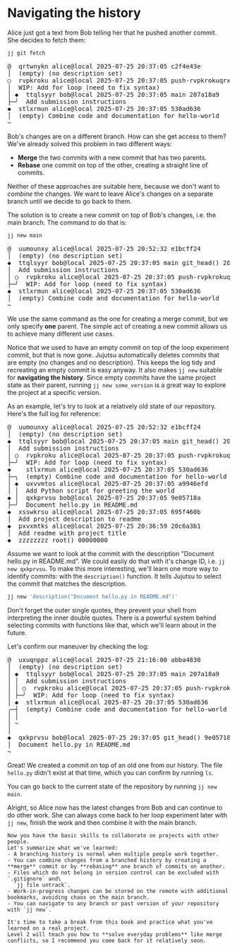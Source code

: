 # Navigating the history

Alice just got a text from Bob telling her that he pushed another commit.
She decides to fetch them:

```sh
jj git fetch
```

<!-- generated by aha script -->
<pre class="aha">
<span class="bold "></span><span class="bold green ">@</span>  <span class="bold "></span><span class="bold highlighted purple ">q</span><span class="bold highlighted dimgray ">rtwnykn</span><span class="bold "> </span><span class="bold yellow ">alice@local</span><span class="bold "> </span><span class="bold highlighted cyan ">2025-07-25 20:37:05</span><span class="bold "> </span><span class="bold highlighted blue ">c</span><span class="bold highlighted dimgray ">2f4e43e</span><span class="bold "></span>
│  <span class="bold "></span><span class="bold highlighted green ">(empty)</span><span class="bold "> </span><span class="bold highlighted green ">(no description set)</span><span class="bold "></span>
○  <span class="bold "></span><span class="bold purple ">r</span><span class="highlighted dimgray ">vpkroku</span> <span class="yellow ">alice@local</span> <span class="cyan ">2025-07-25 20:37:05</span> <span class="purple ">push-rvpkrokuqrxt</span> <span class="green ">git_head()</span> <span class="bold "></span><span class="bold blue ">b</span><span class="highlighted dimgray ">9d02faf</span>
│  WIP: Add for loop (need to fix syntax)
│ <span class="bold "></span><span class="bold highlighted cyan ">◆</span>  <span class="bold "></span><span class="bold purple ">t</span><span class="highlighted dimgray ">tqlsyyr</span> <span class="yellow ">bob@local</span> <span class="cyan ">2025-07-25 20:37:05</span> <span class="purple ">main</span> <span class="bold "></span><span class="bold blue ">2</span><span class="highlighted dimgray ">07a18a9</span>
├─╯  Add submission instructions
<span class="bold "></span><span class="bold highlighted cyan ">◆</span>  <span class="bold "></span><span class="bold purple ">s</span><span class="highlighted dimgray ">tlxrmun</span> <span class="yellow ">alice@local</span> <span class="cyan ">2025-07-25 20:37:05</span> <span class="bold "></span><span class="bold blue ">5</span><span class="highlighted dimgray ">30ad636</span>
│  <span class="green ">(empty)</span> Combine code and documentation for hello-world
~
</pre>

Bob's changes are on a different branch.
How can she get access to them?
We've already solved this problem in two different ways:
- **Merge** the two commits with a new commit that has two parents.
- **Rebase** one commit on top of the other, creating a straight line of commits.

Neither of these approaches are suitable here, because we don't want to _combine_ the changes.
We want to leave Alice's changes on a separate branch until we decide to go back to them.

The solution is to create a new commit on top of Bob's changes, i.e. the main branch.
The command to do that is:

```sh
jj new main
```

<!-- generated by aha script -->
<pre class="aha">
<span class="bold "></span><span class="bold green ">@</span>  <span class="bold "></span><span class="bold highlighted purple ">u</span><span class="bold highlighted dimgray ">umounxy</span><span class="bold "> </span><span class="bold yellow ">alice@local</span><span class="bold "> </span><span class="bold highlighted cyan ">2025-07-25 20:52:32</span><span class="bold "> </span><span class="bold highlighted blue ">e</span><span class="bold highlighted dimgray ">1bcff24</span><span class="bold "></span>
│  <span class="bold "></span><span class="bold highlighted green ">(empty)</span><span class="bold "> </span><span class="bold highlighted green ">(no description set)</span><span class="bold "></span>
<span class="bold "></span><span class="bold highlighted cyan ">◆</span>  <span class="bold "></span><span class="bold purple ">t</span><span class="highlighted dimgray ">tqlsyyr</span> <span class="yellow ">bob@local</span> <span class="cyan ">2025-07-25 20:37:05</span> <span class="purple ">main</span> <span class="green ">git_head()</span> <span class="bold "></span><span class="bold blue ">2</span><span class="highlighted dimgray ">07a18a9</span>
│  Add submission instructions
│ ○  <span class="bold "></span><span class="bold purple ">r</span><span class="highlighted dimgray ">vpkroku</span> <span class="yellow ">alice@local</span> <span class="cyan ">2025-07-25 20:37:05</span> <span class="purple ">push-rvpkrokuqrxt</span> <span class="bold "></span><span class="bold blue ">b</span><span class="highlighted dimgray ">9d02faf</span>
├─╯  WIP: Add for loop (need to fix syntax)
<span class="bold "></span><span class="bold highlighted cyan ">◆</span>  <span class="bold "></span><span class="bold purple ">s</span><span class="highlighted dimgray ">tlxrmun</span> <span class="yellow ">alice@local</span> <span class="cyan ">2025-07-25 20:37:05</span> <span class="bold "></span><span class="bold blue ">5</span><span class="highlighted dimgray ">30ad636</span>
│  <span class="green ">(empty)</span> Combine code and documentation for hello-world
~
</pre>

We use the same command as the one for creating a merge commit, but we only specify **one** parent.
The simple act of creating a new commit allows us to achieve many different use cases.

Notice that we used to have an empty commit on top of the loop experiment commit, but that is now gone.
Jujutsu automatically deletes commits that are empty (no changes and no description).
This keeps the log tidy and recreating an empty commit is easy anyway.
It also makes `jj new` suitable for **navigating the history**.
Since empty commits have the same project state as their parent, running `jj new some_version` is a great way to explore the project at a specific version.

As an example, let's try to look at a relatively old state of our repository.
Here's the full log for reference:

<!-- generated by aha script -->
<pre class="aha">
<span class="bold "></span><span class="bold green ">@</span>  <span class="bold "></span><span class="bold highlighted purple ">u</span><span class="bold highlighted dimgray ">umounxy</span><span class="bold "> </span><span class="bold yellow ">alice@local</span><span class="bold "> </span><span class="bold highlighted cyan ">2025-07-25 20:52:32</span><span class="bold "> </span><span class="bold highlighted blue ">e</span><span class="bold highlighted dimgray ">1bcff24</span><span class="bold "></span>
│  <span class="bold "></span><span class="bold highlighted green ">(empty)</span><span class="bold "> </span><span class="bold highlighted green ">(no description set)</span><span class="bold "></span>
<span class="bold "></span><span class="bold highlighted cyan ">◆</span>  <span class="bold "></span><span class="bold purple ">t</span><span class="highlighted dimgray ">tqlsyyr</span> <span class="yellow ">bob@local</span> <span class="cyan ">2025-07-25 20:37:05</span> <span class="purple ">main</span> <span class="green ">git_head()</span> <span class="bold "></span><span class="bold blue ">2</span><span class="highlighted dimgray ">07a18a9</span>
│  Add submission instructions
│ ○  <span class="bold "></span><span class="bold purple ">r</span><span class="highlighted dimgray ">vpkroku</span> <span class="yellow ">alice@local</span> <span class="cyan ">2025-07-25 20:37:05</span> <span class="purple ">push-rvpkrokuqrxt</span> <span class="bold "></span><span class="bold blue ">b</span><span class="highlighted dimgray ">9d02faf</span>
├─╯  WIP: Add for loop (need to fix syntax)
<span class="bold "></span><span class="bold highlighted cyan ">◆</span>    <span class="bold "></span><span class="bold purple ">s</span><span class="highlighted dimgray ">tlxrmun</span> <span class="yellow ">alice@local</span> <span class="cyan ">2025-07-25 20:37:05</span> <span class="bold "></span><span class="bold blue ">5</span><span class="highlighted dimgray ">30ad636</span>
├─╮  <span class="green ">(empty)</span> Combine code and documentation for hello-world
│ <span class="bold "></span><span class="bold highlighted cyan ">◆</span>  <span class="bold "></span><span class="bold purple ">ux</span><span class="highlighted dimgray ">vvmtos</span> <span class="yellow ">alice@local</span> <span class="cyan ">2025-07-25 20:37:05</span> <span class="bold "></span><span class="bold blue ">a9</span><span class="highlighted dimgray ">946efd</span>
│ │  Add Python script for greeting the world
<span class="bold "></span><span class="bold highlighted cyan ">◆</span> │  <span class="bold "></span><span class="bold purple ">qx</span><span class="highlighted dimgray ">kprvsu</span> <span class="yellow ">bob@local</span> <span class="cyan ">2025-07-25 20:37:05</span> <span class="bold "></span><span class="bold blue ">9</span><span class="highlighted dimgray ">e05718a</span>
├─╯  Document hello.py in README.md
<span class="bold "></span><span class="bold highlighted cyan ">◆</span>  <span class="bold "></span><span class="bold purple ">xs</span><span class="highlighted dimgray ">swkrsu</span> <span class="yellow ">alice@local</span> <span class="cyan ">2025-07-25 20:37:05</span> <span class="bold "></span><span class="bold blue ">69</span><span class="highlighted dimgray ">5f460b</span>
│  Add project description to readme
<span class="bold "></span><span class="bold highlighted cyan ">◆</span>  <span class="bold "></span><span class="bold purple ">p</span><span class="highlighted dimgray ">xvxmtks</span> <span class="yellow ">alice@local</span> <span class="cyan ">2025-07-25 20:36:59</span> <span class="bold "></span><span class="bold blue ">20c</span><span class="highlighted dimgray ">6a3b1</span>
│  Add readme with project title
<span class="bold "></span><span class="bold highlighted cyan ">◆</span>  <span class="bold "></span><span class="bold purple ">z</span><span class="highlighted dimgray ">zzzzzzz</span> <span class="green ">root()</span> <span class="bold "></span><span class="bold blue ">00</span><span class="highlighted dimgray ">000000</span>
</pre>

Assume we want to look at the commit with the description "Document hello.py in README.md".
We could easily do that with it's change ID, i.e. `jj new qxkprvsu`.
To make this more interesting, we'll learn one more way to identify commits:
with the `description()` function.
It tells Jujutsu to select the commit that matches the description.

```sh
jj new 'description("Document hello.py in README.md")'
```

Don't forget the outer single quotes, they prevent your shell from interpreting the inner double quotes.
There is a powerful system behind selecting commits with functions like that, which we'll learn about in the future.

Let's confirm our maneuver by checking the log:

<!-- generated by aha script -->
<pre class="aha">
<span class="bold "></span><span class="bold green ">@</span>  <span class="bold "></span><span class="bold highlighted purple ">u</span><span class="bold highlighted dimgray ">xuqnppz</span><span class="bold "> </span><span class="bold yellow ">alice@local</span><span class="bold "> </span><span class="bold highlighted cyan ">2025-07-25 21:16:00</span><span class="bold "> </span><span class="bold highlighted blue ">a</span><span class="bold highlighted dimgray ">bba4830</span><span class="bold "></span>
│  <span class="bold "></span><span class="bold highlighted green ">(empty)</span><span class="bold "> </span><span class="bold highlighted green ">(no description set)</span><span class="bold "></span>
│ <span class="bold "></span><span class="bold highlighted cyan ">◆</span>  <span class="bold "></span><span class="bold purple ">t</span><span class="highlighted dimgray ">tqlsyyr</span> <span class="yellow ">bob@local</span> <span class="cyan ">2025-07-25 20:37:05</span> <span class="purple ">main</span> <span class="bold "></span><span class="bold blue ">2</span><span class="highlighted dimgray ">07a18a9</span>
│ │  Add submission instructions
│ │ ○  <span class="bold "></span><span class="bold purple ">r</span><span class="highlighted dimgray ">vpkroku</span> <span class="yellow ">alice@local</span> <span class="cyan ">2025-07-25 20:37:05</span> <span class="purple ">push-rvpkrokuqrxt</span> <span class="bold "></span><span class="bold blue ">b</span><span class="highlighted dimgray ">9d02faf</span>
│ ├─╯  WIP: Add for loop (need to fix syntax)
│ <span class="bold "></span><span class="bold highlighted cyan ">◆</span>  <span class="bold "></span><span class="bold purple ">s</span><span class="highlighted dimgray ">tlxrmun</span> <span class="yellow ">alice@local</span> <span class="cyan ">2025-07-25 20:37:05</span> <span class="bold "></span><span class="bold blue ">5</span><span class="highlighted dimgray ">30ad636</span>
╭─┤  <span class="green ">(empty)</span> Combine code and documentation for hello-world
│ │
│ ~
│
<span class="bold "></span><span class="bold highlighted cyan ">◆</span>  <span class="bold "></span><span class="bold purple ">q</span><span class="highlighted dimgray ">xkprvsu</span> <span class="yellow ">bob@local</span> <span class="cyan ">2025-07-25 20:37:05</span> <span class="green ">git_head()</span> <span class="bold "></span><span class="bold blue ">9</span><span class="highlighted dimgray ">e05718a</span>
│  Document hello.py in README.md
~
</pre>

Great!
We created a commit on top of an old one from our history.
The file `hello.py` didn't exist at that time, which you can confirm by running `ls`.

You can go back to the current state of the repository by running `jj new main`.

Alright, so Alice now has the latest changes from Bob and can continue to do other work.
She can always come back to her loop experiment later with `jj new`, finish the work and then combine it with the main branch.

```admonish success title="You've completed Level 1 ! 🎉"
Now you have the basic skills to collaborate on projects with other people.
Let's summarize what we've learned:
- A branching history is normal when multiple people work together.
- You can combine changes from a branched history by creating a **merge** commit or by **rebasing** one branch of commits on another.
- Files which do not belong in version control can be excluded with `.gitignore` and\
  `jj file untrack`.
- Work-in-progress changes can be stored on the remote with additional bookmarks, avoiding chaos on the main branch.
- You can navigate to any branch or past version of your repository with `jj new`.

It's time to take a break from this book and practice what you've learned on a real project.
Level 2 will teach you how to **solve everyday problems** like merge conflicts, so I recommend you come back for it relatively soon.
```
